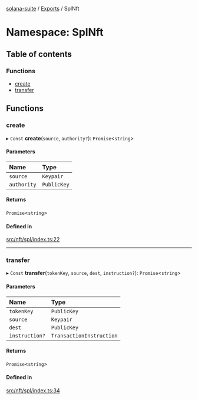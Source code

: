 [solana-suite](../README.md) / [Exports](../modules.md) / SplNft

# Namespace: SplNft

## Table of contents

### Functions

- [create](SplNft.md#create)
- [transfer](SplNft.md#transfer)

## Functions

### create

▸ `Const` **create**(`source`, `authority?`): `Promise`<`string`\>

#### Parameters

| Name | Type |
| :------ | :------ |
| `source` | `Keypair` |
| `authority` | `PublicKey` |

#### Returns

`Promise`<`string`\>

#### Defined in

[src/nft/spl/index.ts:22](https://github.com/fukaoi/solana-suite/blob/25d3582/src/nft/spl/index.ts#L22)

___

### transfer

▸ `Const` **transfer**(`tokenKey`, `source`, `dest`, `instruction?`): `Promise`<`string`\>

#### Parameters

| Name | Type |
| :------ | :------ |
| `tokenKey` | `PublicKey` |
| `source` | `Keypair` |
| `dest` | `PublicKey` |
| `instruction?` | `TransactionInstruction` |

#### Returns

`Promise`<`string`\>

#### Defined in

[src/nft/spl/index.ts:34](https://github.com/fukaoi/solana-suite/blob/25d3582/src/nft/spl/index.ts#L34)
